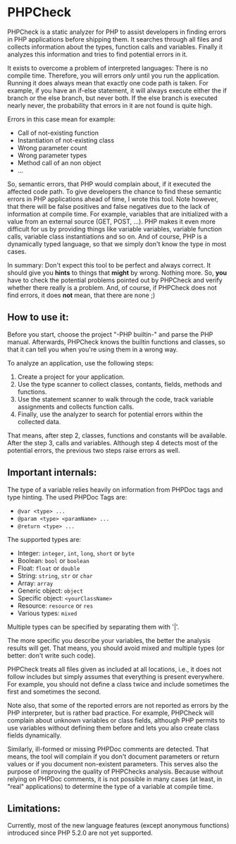 PHPCheck
========

PHPCheck is a static analyzer for PHP to assist developers in finding errors in PHP applications
before shipping them. It searches through all files and collects information about the types,
function calls and variables. Finally it analyzes this information and tries to find potential
errors in it.

It exists to overcome a problem of interpreted languages: There is no compile time. Therefore, you
will errors *only* until you run the application. Running it does always mean that exactly one code
path is taken. For example, if you have an if-else statement, it will always execute either the if
branch or the else branch, but never both. If the else branch is executed nearly never, the
probability that errors in it are not found is quite high.

Errors in this case mean for example:

- Call of not-existing function
- Instantiation of not-existing class
- Wrong parameter count
- Wrong parameter types
- Method call of an non object
- ...

So, semantic errors, that PHP would complain about, if it executed the affected code path. To give
developers the chance to find these semantic errors in PHP applications ahead of time, I wrote this
tool. Note however, that there will be false positives and false negatives due to the lack of
information at compile time. For example, variables that are initialized with a value from an
external source (GET, POST, ...). PHP makes it even more difficult for us by providing things like
variable variables, variable function calls, variable class instantiations and so on. And of course,
PHP is a dynamically typed language, so that we simply don't know the type in most cases.

In summary: Don't expect this tool to be perfect and always correct. It should give you **hints** to
things that **might** by wrong. Nothing more. So, **you** have to check the potential problems
pointed out by PHPCheck and verify whether there really is a problem. And, of course, if PHPCheck
does not find errors, it does **not** mean, that there are none ;)

How to use it:
--------------

Before you start, choose the project "-PHP builtin-" and parse the PHP manual. Afterwards, PHPCheck
knows the builtin functions and classes, so that it can tell you when you're using them in a wrong
way.

To analyze an application, use the following steps:

1. Create a project for your application.
2. Use the type scanner to collect classes, contants, fields, methods and functions.
3. Use the statement scanner to walk through the code, track variable assignments and collects
   function calls.
4. Finally, use the analyzer to search for potential errors within the collected data.

That means, after step 2, classes, functions and constants will be available. After the step 3,
calls and variables. Although step 4 detects most of the potential errors, the previous two steps
raise errors as well.

Important internals:
--------------------

The type of a variable relies heavily on information from PHPDoc tags and type hinting. The used
PHPDoc Tags are:

- `@var <type> ...`
- `@param <type> <paramName> ...`
- `@return <type> ...`

The supported types are:

- Integer: `integer`, `int`, `long`, `short` or `byte`
- Boolean: `bool` or `boolean`
- Float: `float` or `double`
- String: `string`, `str` or `char`
- Array: `array`
- Generic object: `object`
- Specific object: `<yourClassName>`
- Resource: `resource` or `res`
- Various types: `mixed`

Multiple types can be specified by separating them with '|'.

The more specific you describe your variables, the better the analysis results will get. That means,
you should avoid mixed and multiple types (or better: don't write such code).

PHPCheck treats all files given as included at all locations, i.e., it does not follow includes but
simply assumes that everything is present everywhere. For example, you should not define a class
twice and include sometimes the first and sometimes the second.

Note also, that some of the reported errors are not reported as errors by the PHP interpreter, but
is rather bad practice. For example, PHPCheck will complain about unknown variables or class fields,
although PHP permits to use variables without defining them before and lets you also create class
fields dynamically.

Similarly, ill-formed or missing PHPDoc comments are detected. That means, the tool will complain if
you don't document parameters or return values or if you document non-existent parameters. This
serves also the purpose of improving the quality of PHPChecks analysis. Because without relying on
PHPDoc comments, it is not possible in many cases (at least, in "real" applications) to determine
the type of a variable at compile time.

Limitations:
------------

Currently, most of the new language features (except anonymous functions) introduced since
PHP 5.2.0 are not yet supported.
